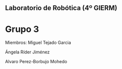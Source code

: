 ## Laboratorio de Robótica (4º GIERM)
# Grupo 3
Miembros:
Miguel Tejado Garcia

Ángela Ríder Jiménez

Alvaro Perez-Borbujo Mohedo
 
